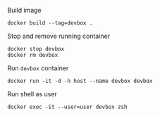 
Build image

    docker build --tag=devbox .

Stop and remove running container

    docker stop devbox
    docker rm devbox

Run `devbox` container

    docker run -it -d -h host --name devbox devbox

Run shell as user

    docker exec -it --user=user devbox zsh
